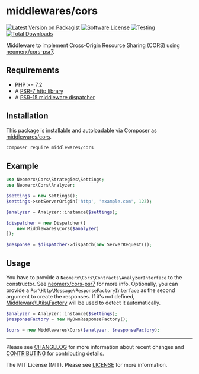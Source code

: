 # middlewares/cors

[![Latest Version on Packagist][ico-version]][link-packagist]
[![Software License][ico-license]](LICENSE)
![Testing][ico-ga]
[![Total Downloads][ico-downloads]][link-downloads]

Middleware to implement Cross-Origin Resource Sharing (CORS) using [neomerx/cors-psr7](https://github.com/neomerx/cors-psr7).

## Requirements

* PHP >= 7.2
* A [PSR-7 http library](https://github.com/middlewares/awesome-psr15-middlewares#psr-7-implementations)
* A [PSR-15 middleware dispatcher](https://github.com/middlewares/awesome-psr15-middlewares#dispatcher)

## Installation

This package is installable and autoloadable via Composer as [middlewares/cors](https://packagist.org/packages/middlewares/cors).

```sh
composer require middlewares/cors
```

## Example

```php
use Neomerx\Cors\Strategies\Settings;
use Neomerx\Cors\Analyzer;

$settings = new Settings();
$settings->setServerOrigin('http', 'example.com', 123);

$analyzer = Analyzer::instance($settings);

$dispatcher = new Dispatcher([
    new Middlewares\Cors($analyzer)
]);

$response = $dispatcher->dispatch(new ServerRequest());
```

## Usage

You have to provide a `Neomerx\Cors\Contracts\AnalyzerInterface` to the constructor. See [neomerx/cors-psr7](https://github.com/neomerx/cors-psr7) for more info. Optionally, you can provide a `Psr\Http\Message\ResponseFactoryInterface` as the second argument to create the responses. If it's not defined, [Middleware\Utils\Factory](https://github.com/middlewares/utils#factory) will be used to detect it automatically.

```php
$analyzer = Analyzer::instance($settings);
$responseFactory = new MyOwnResponseFactory();

$cors = new Middlewares\Cors($analyzer, $responseFactory);
```

---

Please see [CHANGELOG](CHANGELOG.md) for more information about recent changes and [CONTRIBUTING](CONTRIBUTING.md) for contributing details.

The MIT License (MIT). Please see [LICENSE](LICENSE) for more information.

[ico-version]: https://img.shields.io/packagist/v/middlewares/cors.svg?style=flat-square
[ico-license]: https://img.shields.io/badge/license-MIT-brightgreen.svg?style=flat-square
[ico-ga]: https://github.com/middlewares/cors/workflows/testing/badge.svg
[ico-downloads]: https://img.shields.io/packagist/dt/middlewares/cors.svg?style=flat-square

[link-packagist]: https://packagist.org/packages/middlewares/cors
[link-scrutinizer]: https://scrutinizer-ci.com/g/middlewares/cors
[link-downloads]: https://packagist.org/packages/middlewares/cors
